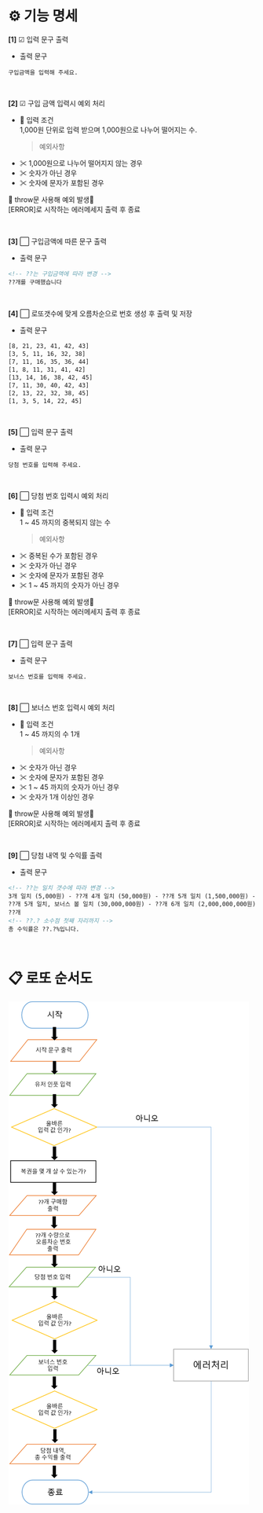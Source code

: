 # ⚙ **기능 명세**

**[1]** ☑ 입력 문구 출력

- 출력 문구

```
구입금액을 입력해 주세요.
```

<br>

**[2]** ☑ 구입 금액 입력시 예외 처리

- 📌 입력 조건<br>
  1,000원 단위로 입력 받으며 1,000원으로 나누어 떨어지는 수.
  > 예외사항
- ✂ 1,000원으로 나누어 떨어지지 않는 경우
- ✂ 숫자가 아닌 경우
- ✂ 숫자에 문자가 포함된 경우

🚫 throw문 사용해 예외 발생🚫<br>
[ERROR]로 시작하는 에러메세지 출력 후 종료

<br>

**[3]** ⬜ 구입금액에 따른 문구 출력

- 출력 문구

```html
<!-- ??는 구입금액에 따라 변경 -->
??개를 구매했습니다
```

<br>

**[4]** ⬜ 로또갯수에 맞게 오름차순으로 번호 생성 후 출력 및 저장

- 출력 문구

```
[8, 21, 23, 41, 42, 43]
[3, 5, 11, 16, 32, 38]
[7, 11, 16, 35, 36, 44]
[1, 8, 11, 31, 41, 42]
[13, 14, 16, 38, 42, 45]
[7, 11, 30, 40, 42, 43]
[2, 13, 22, 32, 38, 45]
[1, 3, 5, 14, 22, 45]
```

<br>

**[5]** ⬜ 입력 문구 출력

- 출력 문구

```
당첨 번호를 입력해 주세요.
```

<br>

**[6]** ⬜ 당첨 번호 입력시 예외 처리

- 📌 입력 조건<br>
  1 ~ 45 까지의 중복되지 않는 수
  > 예외사항
- ✂ 중복된 수가 포함된 경우
- ✂ 숫자가 아닌 경우
- ✂ 숫자에 문자가 포함된 경우
- ✂ 1 ~ 45 까지의 숫자가 아닌 경우

🚫 throw문 사용해 예외 발생🚫<br>
[ERROR]로 시작하는 에러메세지 출력 후 종료

<br>

**[7]** ⬜ 입력 문구 출력

- 출력 문구

```
보너스 번호를 입력해 주세요.
```

<br>

**[8]** ⬜ 보너스 번호 입력시 예외 처리

- 📌 입력 조건<br>
  1 ~ 45 까지의 수 1개
  > 예외사항
- ✂ 숫자가 아닌 경우
- ✂ 숫자에 문자가 포함된 경우
- ✂ 1 ~ 45 까지의 숫자가 아닌 경우
- ✂ 숫자가 1개 이상인 경우

🚫 throw문 사용해 예외 발생🚫<br>
[ERROR]로 시작하는 에러메세지 출력 후 종료

<br>

**[9]** ⬜ 당첨 내역 및 수익률 출력

- 출력 문구

```html
<!-- ??는 일치 갯수에 따라 변경 -->
3개 일치 (5,000원) - ??개 4개 일치 (50,000원) - ??개 5개 일치 (1,500,000원) -
??개 5개 일치, 보너스 볼 일치 (30,000,000원) - ??개 6개 일치 (2,000,000,000원) -
??개
<!-- ??.? 소수점 첫째 자리까지 -->
총 수익률은 ??.?%입니다.
```

<br>

# 📋 **로또 순서도**

<img src="./flowchart/flowchart.png"/>
